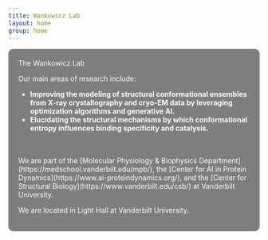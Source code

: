 ```yaml
---
title: Wankowicz Lab
layout: home
group: home
---
```


<style>
  body {
    background-image: url('/static/img/other/ribo_blur.png');
    background-size: cover;
    background-repeat: no-repeat;
    background-attachment: fixed;
    color: white; /* Assuming the image has dark areas, adjust color as needed */
  }
  .content {
    background: rgba(0, 0, 0, 0.5); /* Adds a slight dark overlay for better text readability */
    padding: 20px;
    border-radius: 10px;
  }
</style>

<div class="content">
  The Wankowicz Lab

  <div class="row">

  Our main areas of research include:
  - **Improving the modeling of structural conformational ensembles from X-ray crystallography and cryo-EM data by leveraging optimization algorithms and generative AI.**
  - **Elucidating the structural mechanisms by which conformational entropy influences binding specificity and catalysis.** <br>

  <br>

  <br>
  We are part of the [Molecular Physiology & Biophysics Department](https://medschool.vanderbilt.edu/mpb/), the [Center for AI in Protein Dynamics](https://www.ai-proteindynamics.org/), and the [Center for Structural Biology](https://www.vanderbilt.edu/csb/) at Vanderbilt University.

  We are located in Light Hall at Vanderbilt University.
</div>
